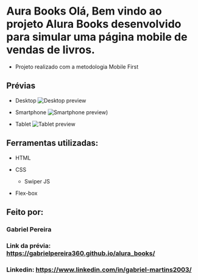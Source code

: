 # Aura Books Olá, Bem vindo ao projeto Alura Books desenvolvido para simular uma página mobile de vendas de livros.

- Projeto realizado com a metodologia Mobile First

## Prévias
- Desktop
![Desktop preview](https://github.com/gabrielPereira360/alura_books/assets/152038489/fdcac44e-dd0b-4b24-a7c1-268d1ba54c91)

- Smartphone
![Smartphone preview)](https://github.com/gabrielPereira360/alura_books/assets/152038489/4c9ad5b7-f8e4-4773-afbe-d925fa0e806e)

- Tablet 
![Tablet preview](https://github.com/gabrielPereira360/alura_books/assets/152038489/ddfb8055-956b-4ef7-8423-4a1f1cb6bd88)



## Ferramentas utilizadas:

* HTML

* CSS
  * Swiper JS

* Flex-box

## Feito por:

### Gabriel Pereira

### Link da prévia: https://gabrielpereira360.github.io/alura_books/

### Linkedin: https://www.linkedin.com/in/gabriel-martins2003/
